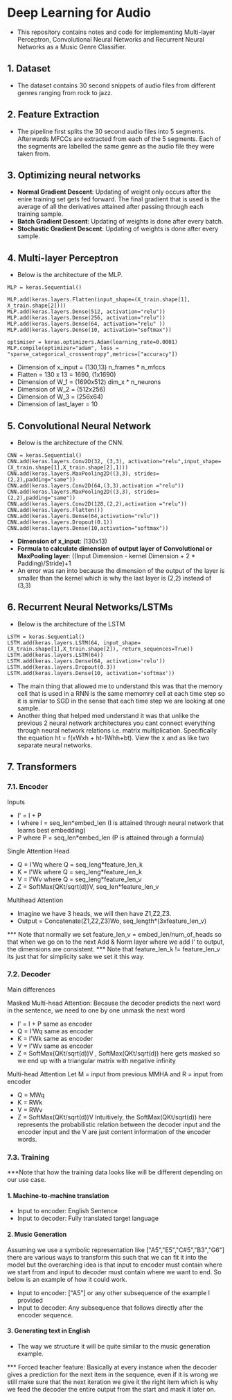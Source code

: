 # Deep Learning for Audio
- This repository contains notes and code for implementing Multi-layer Perceptron, Convolutional Neural Networks and Recurrent Neural Networks as a Music Genre Classifier.

## 1. Dataset
- The dataset contains 30 second snippets of audio files from different genres ranging from rock to jazz.

## 2. Feature Extraction
- The pipeline first splits the 30 second audio files into 5 segments. Afterwards MFCCs are extracted from each of the 5 segments. Each of the segments are labelled the same genre as the audio file they were taken from.

## 3. Optimizing neural networks
- **Normal Gradient Descent**: Updating of weight only occurs after the enire training set gets fed forward. The final gradient that is used is the average of all the derivatives attained after passing through each training sample.
- **Batch Gradient Descent**: Updating of weights is done after every batch.
- **Stochastic Gradient Descent**: Updating of weights is done after every sample.
 
## 4. Multi-layer Perceptron
- Below is the architecture of the MLP.
```
MLP = keras.Sequential()

MLP.add(keras.layers.Flatten(input_shape=(X_train.shape[1], X_train.shape[2])))
MLP.add(keras.layers.Dense(512, activation="relu"))
MLP.add(keras.layers.Dense(256, activation="relu"))
MLP.add(keras.layers.Dense(64, activation="relu" ))
MLP.add(keras.layers.Dense(10, activation="softmax"))

optimiser = keras.optimizers.Adam(learning_rate=0.0001)
MLP.compile(optimizer="adam", loss = "sparse_categorical_crossentropy",metrics=["accuracy"])
```
- Dimension of x_input = (130,13) n_frames * n_mfccs
- Flatten = 130 x 13 = 1690, (1x1690)
- Dimension of W_1 = (1690x512) dim_x * n_neurons
- Dimension of W_2 = (512x256) 
- Dimension of W_3 = (256x64)
- Dimension of last_layer = 10

## 5. Convolutional Neural Network
- Below is the architecture of the CNN.
```
CNN = keras.Sequential()
CNN.add(keras.layers.Conv2D(32, (3,3), activation="relu",input_shape=(X_train.shape[1],X_train.shape[2],1)))
CNN.add(keras.layers.MaxPooling2D((3,3), strides=(2,2),padding="same"))
CNN.add(keras.layers.Conv2D(64,(3,3),activation ="relu"))
CNN.add(keras.layers.MaxPooling2D((3,3), strides=(2,2),padding="same"))
CNN.add(keras.layers.Conv2D(128,(2,2),activation ="relu"))
CNN.add(keras.layers.Flatten())
CNN.add(keras.layers.Dense(64,activation="relu"))
CNN.add(keras.layers.Dropout(0.1))
CNN.add(keras.layers.Dense(10,activation="softmax"))
``` 
- **Dimension of x_input**: (130x13)
- **Formula to calculate dimension of output layer of Convolutional or MaxPooling layer**: ((Input Dimension - kernel Dimension + 2 * Padding)/Stride)+1
- An error was ran into because the dimension of the output of the layer is smaller than the kernel which is why the last layer is (2,2) instead of (3,3)

## 6. Recurrent Neural Networks/LSTMs
- Below is the architecture of the LSTM
```
LSTM = keras.Sequential()
LSTM.add(keras.layers.LSTM(64, input_shape=(X_train.shape[1],X_train.shape[2]), return_sequences=True))
LSTM.add(keras.layers.LSTM(64))
LSTM.add(keras.layers.Dense(64, activation='relu'))
LSTM.add(keras.layers.Dropout(0.3))
LSTM.add(keras.layers.Dense(10, activation='softmax'))
```
- The main thing that allowed me to understand this was that the memory cell that is used in a RNN is the same memomry cell at each time step so it is similar to SGD in the sense that each time step we are looking at one sample.
- Another thing that helped med understand it was that unlike the previous 2 neural network architectures you cant connect everything through neural network relations i.e. matrix multiplication. Specifically the equation ht = f(xWxh + ht-1Whh+bt). View the x and as like two separate neural networks.

## 7. Transformers
### 7.1. Encoder
Inputs  
- I' = I + P 
- I where I = seq_len*embed_len (I is attained through neural network that learns best embedding)
- P where P = seq_len*embed_len (P is attained through a formula)

Single Attention Head  
- Q = I'Wq where Q = seq_leng*feature_len_k
- K = I'Wk where Q = seq_leng*feature_len_k
- V = I'Wv where Q = seq_leng*feature_len_v
- Z = SoftMax(QKt/sqrt(d))V, seq_len*feature_len_v

Multihead Attention
- Imagine we have 3 heads, we will then have Z1,Z2,Z3.
- Output = Concatenate(Z1,Z2,Z3)Wo, seq_length*(3xfeature_len_v)

*** Note that normally we set feature_len_v = embed_len/num_of_heads so that when we go on to the next Add & Norm layer where we add I' to output, the dimensions are consistent. 
*** Note that feature_len_k != feature_len_v its just that for simplicity sake we set it this way.

### 7.2. Decoder

Main differences

Masked Multi-head Attention: Because the decoder predicts the next word in the sentence, we need to one by one unmask the next word
- I' = I + P same as encoder 
- Q = I'Wq same as encoder
- K = I'Wk same as encoder 
- V = I'Wv same as encoder
- Z = SoftMax(QKt/sqrt(d))V , SoftMax(QKt/sqrt(d)) here gets masked so we end up with a triangular matrix with negative infinity

Multi-head Attention
Let M = input from previous MMHA and R = input from encoder
- Q = MWq
- K = RWk
- V = RWv
- Z = SoftMax(QKt/sqrt(d))V
Intuitively, the SoftMax(QKt/sqrt(d)) here represents the probabilistic relation between the decoder input and the encoder input and the V are just content information of the encoder words.

### 7.3. Training
***Note that how the training data looks like will be different depending on our use case.
#### 1. Machine-to-machine translation
- Input to encoder: English Sentence
- Input to decoder: Fully translated target language

#### 2. Music Generation
Assuming we use a symbolic representation like ["A5","E5","C#5","B3","G6"] there are various ways to transform this such that we can fit it into the model but the overarching idea is that input to encoder must contain where we start from and input to decoder must contain where we want to end. So below is an example of how it could work.
- Input to encoder: ["A5"] or any other subsequence of the example I provided
- Input to decoder: Any subsequence that follows directly after the encoder sequence.

#### 3. Generating text in English
- The way we structure it will be quite similar to the music generation example.

*** Forced teacher feature: Basically at every instance when the decoder gives a prediction for the next item in the sequence, even if it is wrong we still make sure that the next iteration we give it the right item which is why we feed the decoder the entire output from the start and mask it later on.
